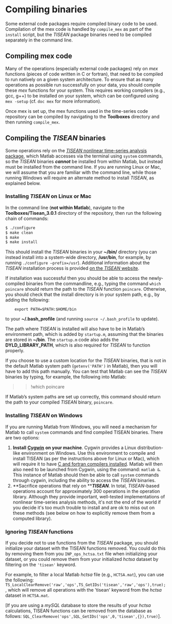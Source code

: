 # Compiling binaries

Some external code packages require compiled binary code to be used. Compilation of the mex code is handled by `compile_mex` as part of the `install` script, but the _TISEAN_ package binaries need to be compiled separately in the command line.

## Compiling mex code

Many of the operations (especially external code packages) rely on _mex_ functions (pieces of code written in C or fortran), that need to be compiled to run natively on a given system architecture. To ensure that as many operations as possible run successfully on your data, you should compile these _mex_ functions for your system. This requires working compilers (e.g., gcc, g++) to be installed on your system, which can be configured using `mex -setup` (cf. `doc mex` for more information).

Once mex is set up, the mex functions used in the time-series code repository can be compiled by navigating to the **Toolboxes** directory and then running `compile_mex`.

## Compiling the _TISEAN_ binaries

Some operations rely on the [_TISEAN_ nonlinear time-series analysis package](http://www.mpipks-dresden.mpg.de/\~tisean/Tisean\_3.0.1/index.html), which Matlab accesses via the terminal using `system` commands, so the _TISEAN_ binaries _**cannot**_ be installed from within Matlab, but instead must be installed from the command line. If you are running Linux or Mac, we will assume that you are familiar with the command line, while those running Windows will require an alternate method to install _TISEAN_, as explained below.

### Installing _TISEAN_ on Linux or Mac

In the command line (**not within Matlab**), navigate to the **Toolboxes/Tisean\_3.0.1** directory of the repository, then run the following chain of commands:

```bash
$ ./configure
$ make clean
$ make
$ make install
```

This should install the _TISEAN_ binaries in your **\~/bin/** directory (you can instead install into a system-wide directory, **/usr/bin**, for example, by running `./configure –prefix=/usr`). Additional information about the _TISEAN_ installation process is provided [on the _TISEAN_ website](http://www.mpipks-dresden.mpg.de/\~tisean/Tisean\_3.0.1/index.html).

If installation was successful then you should be able to access the newly-compiled binaries from the commandline, e.g., typing the command `which poincare` should return the path to the _TISEAN_ function `poincare`. Otherwise, you should check that the install directory is in your system path, e.g., by adding the following:

```
    export PATH=$PATH:$HOME/bin
```

to your **\~/.bash\_profile** (and running `source ~/.bash_profile` to update).

The path where _TISEAN_ is installed will also have to be in Matlab’s environment path, which is added by `startup.m`, assuming that the binaries are stored in **\~/bin**. The `startup.m` code also adds the **DYLD\_LIBRARY\_PATH**, which is also required for _TISEAN_ to function properly.

If you choose to use a custom location for the _TISEAN_ binaries, that is not in the default Matlab system path (`getenv('PATH')` in Matlab), then you will have to add this path manually. You can test that Matlab can see the _TISEAN_ binaries by typing, for example, the following into Matlab:

> > !which poincare

If Matlab’s system paths are set up correctly, this command should return the path to your compiled _TISEAN_ binary, `poincare`.

### Installing _TISEAN_ on Windows

If you are running Matlab from Windows, you will need a mechanism for Matlab to call `system` commands and find compiled TISEAN binaries. There are two options:

1. **Install** [**Cygwin**](http://www.cygwin.com) **on your machine**. Cygwin provides a Linux distribution-like environment on Windows. Use this environment to compile and install TISEAN (as per the instructions above for Linux or Mac), which will require it to have [C and fortran compilers installed](http://preshing.com/20141108/how-to-install-the-latest-gcc-on-windows/). Matlab will then also need to be launched from Cygwin, using the command: `matlab &`. This instance of Matlab should then be able to call `system` commands through cygwin, including the ability to access the _TISEAN_ binaries.
2. **Sacrifice operations that rely on **_**TISEAN**_. In total, _TISEAN_-based operations account for approximately 300 operations in the operation library. Although they provide important, well-tested implementations of nonlinear time-series analysis methods, it's not the end of the world if you decide it's too much trouble to install and are ok to miss out on these methods (see below on how to explicitly remove them from a computed library).

### Ignoring _TISEAN_ functions

If you decide not to use functions from the _TISEAN_ package, you should initialize your dataset with the TISEAN functions removed. You could do this by removing them from you `INP_ops_hctsa.txt` file when initializing your dataset, or you could remove them from your initialized _hctsa_ dataset by filtering on the `'tisean'` keyword.

For example, to filter a local Matlab _hctsa_ file (e.g., `HCTSA.mat`), you can use the following: `TS_LocalClearRemove('raw','ops',TS_GetIDs('tisean','raw','ops'),true);`, which will remove all operations with the 'tisean' keyword from the _hctsa_ dataset in `HCTSA.mat`.

\[If you are using a _mySQL_ database to store the results of your _hctsa_ calculations, TISEAN functions can be removed from the database as follows: `SQL_ClearRemove('ops',SQL_GetIDs('ops',0,'tisean',{}),true)`].

